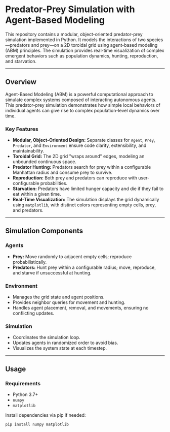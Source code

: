 # Predator-Prey Simulation with Agent-Based Modeling

This repository contains a modular, object-oriented predator-prey simulation implemented in Python. It models the interactions of two species—predators and prey—on a 2D toroidal grid using agent-based modeling (ABM) principles. The simulation provides real-time visualization of complex emergent behaviors such as population dynamics, hunting, reproduction, and starvation.

---

## Overview

Agent-Based Modeling (ABM) is a powerful computational approach to simulate complex systems composed of interacting autonomous agents. This predator-prey simulation demonstrates how simple local behaviors of individual agents can give rise to complex population-level dynamics over time.

### Key Features

- **Modular, Object-Oriented Design:** Separate classes for `Agent`, `Prey`, `Predator`, and `Environment` ensure code clarity, extensibility, and maintainability.
- **Toroidal Grid:** The 2D grid "wraps around" edges, modeling an unbounded continuous space.
- **Predator Hunting:** Predators search for prey within a configurable Manhattan radius and consume prey to survive.
- **Reproduction:** Both prey and predators can reproduce with user-configurable probabilities.
- **Starvation:** Predators have limited hunger capacity and die if they fail to eat within a given time.
- **Real-Time Visualization:** The simulation displays the grid dynamically using `matplotlib`, with distinct colors representing empty cells, prey, and predators.

---

## Simulation Components

### Agents

- **Prey:** Move randomly to adjacent empty cells; reproduce probabilistically.
- **Predators:** Hunt prey within a configurable radius; move, reproduce, and starve if unsuccessful at hunting.

### Environment

- Manages the grid state and agent positions.
- Provides neighbor queries for movement and hunting.
- Handles agent placement, removal, and movements, ensuring no conflicting updates.

### Simulation

- Coordinates the simulation loop.
- Updates agents in randomized order to avoid bias.
- Visualizes the system state at each timestep.

---

## Usage

### Requirements

- Python 3.7+
- `numpy`
- `matplotlib`

Install dependencies via pip if needed:

```bash
pip install numpy matplotlib
